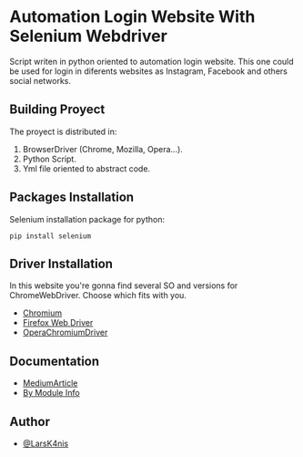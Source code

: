 # Automation Login Website With Selenium Webdriver
Script writen in python oriented to automation login website. This one could be used for login in diferents websites as Instagram, Facebook and others social networks. 

## Building Proyect 
The proyect is distributed in:
1. BrowserDriver (Chrome, Mozilla, Opera...).
2. Python Script.
3. Yml file oriented to abstract code.

## Packages Installation 
Selenium installation package for python: 

```
pip install selenium
```

## Driver Installation
In this website you're gonna find several SO and versions for ChromeWebDriver. Choose which fits with you.
* [Chromium](https://chromedriver.chromium.org/downloads)
* [Firefox Web Driver](https://www.selenium.dev/selenium/docs/api/javascript/module/selenium-webdriver/firefox.html)
* [OperaChromiumDriver](https://github.com/operasoftware/operachromiumdriver)

## Documentation
* [MediumArticle](https://medium.com/@kikigulab/how-to-automate-opening-and-login-to-websites-with-python-6aeaf1f6ae98)
* [By Module Info](https://selenium-python.readthedocs.io/locating-elements.html)


## Author

- [@LarsK4nis](https://github.com/LarsK4nis)


